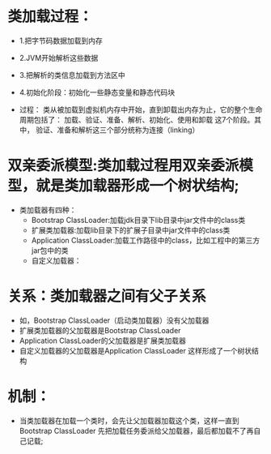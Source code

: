 # 类加载过程：
  * 1.把字节码数据加载到内存
  * 2.JVM开始解析这些数据
  * 3.把解析的类信息加载到方法区中
  * 4.初始化阶段：初始化一些静态变量和静态代码块

  * 过程： 类从被加载到虚拟机内存中开始，直到卸载出内存为止，它的整个生命周期包括了： 
	       加载、验证、准备、解析、初始化、使用和卸载 这7个阶段。其中， 验证、准备和解析这三个部分统称为连接（linking）

# 双亲委派模型:类加载过程用双亲委派模型，就是类加载器形成一个树状结构;
  * 类加载器有四种：
    * Bootstrap ClassLoader:加载jdk目录下lib目录中jar文件中的class类
    * 扩展类加载器:加载lib目录下的扩展子目录中jar文件中的class类
    * Application ClassLoader:加载工作路径中的class，比如工程中的第三方jar包中的类
    * 自定义加载器：
						
# 关系：类加载器之间有父子关系
  * 如，Bootstrap ClassLoader（启动类加载器）没有父加载器
  * 扩展类加载器的父加载器是Bootstrap ClassLoader
  * Application ClassLoader的父加载器是扩展类加载器
  * 自定义加载器的父加载器是Application ClassLoader
这样形成了一个树状结构

# 机制：
  * 当类加载器在加载一个类时，会先让父加载器加载这个类，这样一直到Bootstrap ClassLoader
      先把加载任务委派给父加载器，最后都加载不了再自己记载;
		  
			
